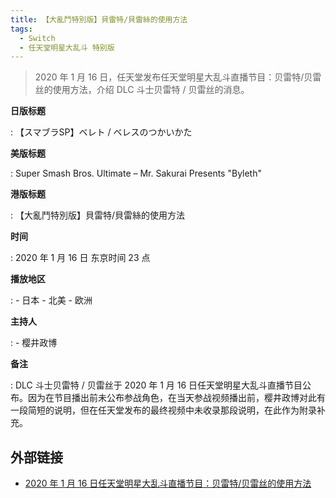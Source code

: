 ```yaml
---
title: 【大亂鬥特別版】貝雷特/貝雷絲的使用方法
tags:
  - Switch
  - 任天堂明星大乱斗 特别版
---
```


> 2020 年 1 月 16 日，任天堂发布任天堂明星大乱斗直播节目：贝雷特/贝雷丝的使用方法，介绍 DLC 斗士贝雷特 / 贝雷丝的消息。

**日版标题**

:   【スマブラSP】ベレト / ベレスのつかいかた

**美版标题**

:   Super Smash Bros. Ultimate – Mr. Sakurai Presents "Byleth"

**港版标题**

:   【大亂鬥特別版】貝雷特/貝雷絲的使用方法

**时间**

:   2020 年 1 月 16 日 东京时间 23 点

**播放地区**

:   - 日本
    - 北美
    - 欧洲

**主持人**

:   - 樱井政博

**备注**

:   DLC 斗士贝雷特 / 贝雷丝于 2020 年 1 月 16 日任天堂明星大乱斗直播节目公布。因为在节目播出前未公布参战角色，在当天参战视频播出前，樱井政博对此有一段简短的说明，但在任天堂发布的最终视频中未收录那段说明，在此作为附录补充。

## 外部链接

- [2020 年 1 月 16 日任天堂明星大乱斗直播节目：贝雷特/贝雷丝的使用方法](https://www.bilibili.com/video/BV1s44y147rr/)
